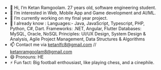 - 👋 Hi, I’m Ketan Ramgoolam. 27 years old, software engineering student. 
- 👀 I’m interested in Web, Mobile App and Game development and AI/ML.
- 🌱 I’m currently working on my final year project. 
- 💞️ I already know :
Languages:- Java, JavaScript, Typescript, PHP, Python, C#, Dart.
Frameworks: .NET, Angular, Flutter
Databases: MySQL, Oracle, NoSQL
Principles: UI/UX Design, System Design & Analysis, Agile Project Management, Data Structures & Algorithms
- 📫 Contact me via ketanlfc8@gmail.com // ketanramgoolam8@gmail.com
- 😄 Pronouns: HE
- ⚡ Fun fact: Big football enthousiast, like playing chess, and a cinephile.

<!---
KetanLfc/KetanLfc is a ✨ special ✨ repository because its `README.md` (this file) appears on your GitHub profile.
You can click the Preview link to take a look at your changes.
--->
